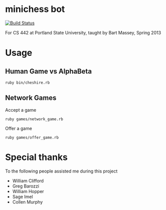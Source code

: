 minichess bot
=============

[![Build Status](https://travis-ci.org/blkperl/minichess.png?branch=master)](https://travis-ci.org/blkperl/minichess)

For CS 442 at Portland State University, taught by Bart Massey, Spring 2013

Usage
=====

Human Game vs AlphaBeta
-----------------------

    ruby bin/cheshire.rb

Network Games
-------------

Accept a game

    ruby games/network_game.rb

Offer a game

    ruby games/offer_game.rb


Special thanks
==============

To the following people assisted me during this project

* William Clifford
* Greg Barozzi
* William Hopper
* Sage Imel
* Collen Murphy
